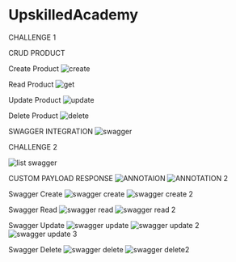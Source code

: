 # UpskilledAcademy

CHALLENGE 1

CRUD PRODUCT

Create Product
![create](https://user-images.githubusercontent.com/49251756/213914395-6f22afce-a1b8-4450-a259-bfb70f70cddf.PNG)

Read Product
![get](https://user-images.githubusercontent.com/49251756/213914401-5d76518d-1db9-4833-9313-97f148e8ee1d.PNG)

Update Product
![update](https://user-images.githubusercontent.com/49251756/213914412-1bc30bab-6840-4de9-affa-dbc2a90df720.PNG)

Delete Product
![delete](https://user-images.githubusercontent.com/49251756/213914417-6dc98c1b-d15f-46ed-8bcb-5dd423a37618.PNG)


SWAGGER INTEGRATION
![swagger](https://user-images.githubusercontent.com/49251756/213914436-f5c791ef-1b78-43d0-9551-f8085f8c84d2.PNG)


CHALLENGE 2

![list swagger](https://user-images.githubusercontent.com/49251756/213914557-f2773e11-048e-4905-bf2b-76d45407feb0.PNG)


CUSTOM PAYLOAD RESPONSE
![ANNOTAION](https://user-images.githubusercontent.com/49251756/213914544-1526e854-37db-4129-babb-14584ee95fbe.PNG)
![ANNOTATION 2](https://user-images.githubusercontent.com/49251756/213914545-4120abce-38bf-4a4d-8c1d-f5ad0ff6329d.PNG)


Swagger Create
![swagger create](https://user-images.githubusercontent.com/49251756/213914566-97074702-bb7f-4be5-aa63-db5642234aa3.PNG)
![swagger create 2](https://user-images.githubusercontent.com/49251756/213914568-4e698e88-0f87-42e4-9355-8e3649a96d7b.PNG)

Swagger Read
![swagger read](https://user-images.githubusercontent.com/49251756/213914573-45492f72-61b1-43a2-8860-f29a13fd1fb3.PNG)
![swagger read 2](https://user-images.githubusercontent.com/49251756/213914579-3fabfbe8-6356-4fa7-99d5-063de1c2b327.PNG)

Swagger Update
![swagger update](https://user-images.githubusercontent.com/49251756/213914616-23d64fda-2359-4c9e-824d-3aaa5bb74e45.PNG)
![swagger update 2](https://user-images.githubusercontent.com/49251756/213914622-3d559373-a5e3-4927-98ab-f671651d11d1.PNG)
![swagger update 3](https://user-images.githubusercontent.com/49251756/213914629-c74c0c55-9a4d-414b-913c-a806854424a5.PNG)

Swagger Delete
![swagger delete](https://user-images.githubusercontent.com/49251756/213914644-ce8d5bd0-c029-449c-94f6-7d3aafac79e4.PNG)
![swagger delete2](https://user-images.githubusercontent.com/49251756/213914648-c57fff90-d2fe-4331-b6df-34fdf2391f8e.PNG)





